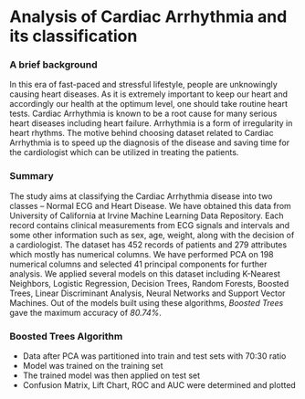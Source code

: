# Analysis of Cardiac Arrhythmia and its classification

### A brief background

In this era of fast-paced and stressful lifestyle, people are unknowingly causing heart diseases. As it is extremely important to keep our heart and accordingly our health at the optimum level, one should take routine heart tests. Cardiac Arrhythmia is known to be a root cause for many serious heart diseases including heart failure. Arrhythmia is a form of irregularity in heart rhythms. The motive behind choosing dataset related to Cardiac Arrhythmia is to speed up the diagnosis of the disease and saving time for the cardiologist which can be utilized in treating the patients.


### Summary
The study aims at classifying the Cardiac Arrhythmia disease into two classes – Normal ECG and Heart Disease. We have obtained this data from University of California at Irvine Machine Learning Data Repository. Each record contains clinical measurements from ECG signals and intervals and some other information such as sex, age, weight, along with the decision of a cardiologist. The dataset has 452 records of patients and 279 attributes which mostly has numerical columns. We have performed PCA on 198 numerical columns and selected 41 principal components for further analysis. We applied several models on this dataset including K-Nearest Neighbors, Logistic Regression, Decision Trees, Random Forests, Boosted Trees, Linear Discriminant Analysis, Neural Networks and Support Vector Machines. Out of the models built using these algorithms, *Boosted Trees* gave the maximum accuracy of *80.74%*.


### Boosted Trees Algorithm
* Data after PCA was partitioned into train and test sets with 70:30 ratio
* Model was trained on the training set
* The trained model was then applied on test set
* Confusion Matrix, Lift Chart, ROC and AUC were determined and plotted

